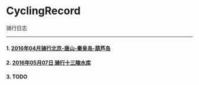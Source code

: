 # CyclingRecord
骑行日志

----

#### 1. [2016年04月骑行北京-唐山-秦皇岛-葫芦岛 ](https://github.com/zhiqiang21/CyclingRecord/issues/2)
#### 2. [2016年05月07日 骑行十三陵水库](https://github.com/zhiqiang21/CyclingRecord/issues/1)
#### 3. TODO

